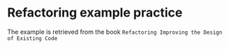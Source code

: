 # Refactoring example practice
The example is retrieved from the book `Refactoring Improving the Design of Existing Code`